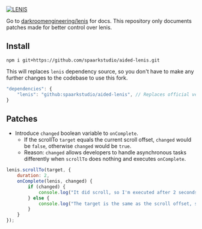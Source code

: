 [![LENIS](https://assets.darkroom.engineering/lenis/header.png)](https://github.com/darkroomengineering/lenis)

Go to [darkroomengineering/lenis](https://github.com/darkroomengineering/lenis) for docs. This repository only documents patches made for better control over lenis.

## Install
```
npm i git+https://github.com/spaarkstudio/aided-lenis.git
```
This will replaces `lenis` dependency source, so you don't have to make any further changes to the codebase to use this fork.
```js
"dependencies": {
    "lenis": "github:spaarkstudio/aided-lenis", // Replaces official version.
}
```

## Patches
- Introduce `changed` boolean variable to `onComplete`.
    - If the scrollTo `target` equals the current scroll offset, `changed` would be `false`, otherwise `changed` would be `true`.
    - Reason: `changed` allows developers to handle asynchronous tasks differently when `scrollTo` does nothing and executes `onComplete`.
```js
lenis.scrollTo(target, {
    duration: 2,
    onComplete(lenis, changed) {
        if (changed) {
            console.log("It did scroll, so I'm executed after 2 seconds.");
        } else {
            console.log("The target is the same as the scroll offset, so I'm executed immediately.");
        }
    }
});
```
